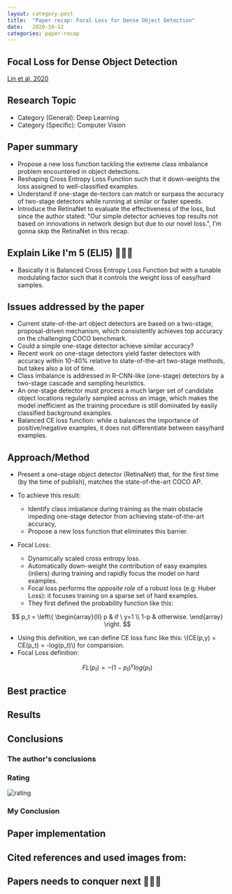```yaml
---
layout: category-post
title:  "Paper recap: Focal Loss for Dense Object Detection"
date:   2020-10-12
categories: paper-recap
---
```

## Focal Loss for Dense Object Detection
[Lin et al, 2020](https://arxiv.org/abs/1708.02002)

## Research Topic
- Category (General): Deep Learning
- Category (Specific): Computer Vision

## Paper summary
- Propose a new loss function tackling the extreme class imbalance problem encountered in object detections.
- Reshaping Cross Entropy Loss Function such that it down-weights the loss assigned to well-classified examples.
- Understand if one-stage de-tectors can match or surpass the accuracy of two-stage detectors while running at similar or faster speeds.
- Introduce the RetinaNet to evaluate the effectiveness of the loss, but since the author stated: "Our simple detector achieves top results not based on innovations in network design but due to our novel loss.", I'm gonna skip the RetinaNet in this recap.

## Explain Like I'm 5 (ELI5) 👶👶👶
- Basically it is Balanced Cross Entropy Loss Function but with a tunable modulating factor such that it controls the weight loss of easy/hard samples.

## Issues addressed by the paper
- Current state-of-the-art object detectors are based on a two-stage, proposal-driven mechanism, which  consistently achieves top accuracy on the challenging COCO benchmark.
- Could a simple one-stage detector achieve similar accuracy?
-  Recent work on one-stage detectors yield faster detectors with accuracy within 10-40% relative to state-of-the-art two-stage methods, but takes also a lot of time.
-  Class imbalance is addressed in R-CNN-like (one-stage) detectors by a two-stage cascade and sampling heuristics.
-  An one-stage detector must process a much larger set of candidate object locations regularly sampled across an image, which makes the model inefficient as the training procedure is still dominated by easily classified background examples.
- Balanced CE loss function: while α balances the importance of positive/negative examples, it does not differentiate between easy/hard examples.

## Approach/Method
- Present a one-stage object detector (RetinaNet) that, for the first time (by the time of publish), matches the state-of-the-art COCO AP.
-  To achieve this result:
    - Identify class imbalance during training as the main obstacle impeding one-stage detector from achieving state-of-the-art accuracy,
    - Propose a new loss function that eliminates this barrier.

- Focal Loss:
    - Dynamically scaled cross entropy loss.
    - Automatically down-weight the contribution of easy examples (inliers) during training and rapidly focus the model on hard examples.
    - Focal loss performs the _opposite role_ of a robust loss (e.g: Huber Loss): it focuses training on a sparse set of hard examples.
    - They first defined the probability function like this:

<p align="center">
    $$
        p_t = \left\{
            \begin{array}{ll}
                p & if \ y=1 \\
                1-p & otherwise.
            \end{array}
        \right.
    $$
</p>    

  - Using this definition, we can define CE loss func like this: \\(CE(p,y) = CE(p_t) = -log(p_t)\\) for comparision.
  - Focal Loss definition:

$$
    FL(p_t) = -(1-p_t)^{\gamma}log(p_t)
$$

## Best practice


## Results


## Conclusions


### The author's conclusions


### Rating
![rating](https://media.giphy.com/media/z8rEcJ6I0hiUM/giphy.gif)

### My Conclusion


## Paper implementation


## Cited references and used images from:


## Papers needs to conquer next 👏👏👏

